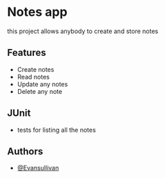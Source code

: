 # Notes app 

this project allows anybody to create and store notes



## Features

- Create notes
- Read notes
- Update any notes
- Delete any note

## JUnit
- tests for listing all the notes

## Authors

- [@Evansullivan](https://www.github.com/evansullivan64)
